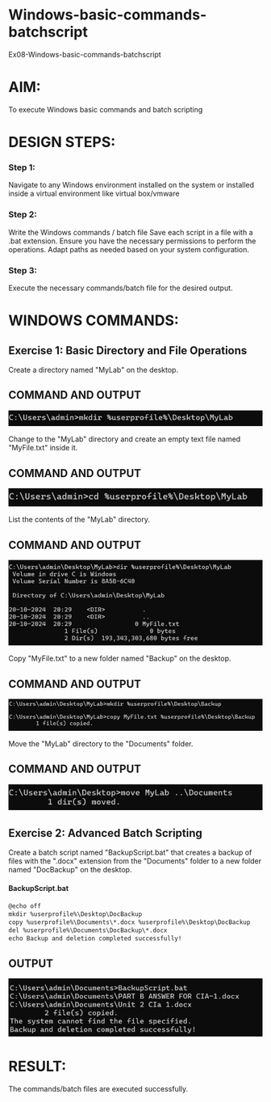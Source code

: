 # Windows-basic-commands-batchscript
Ex08-Windows-basic-commands-batchscript

# AIM:
To execute Windows basic commands and batch scripting

# DESIGN STEPS:

### Step 1:

Navigate to any Windows environment installed on the system or installed inside a virtual environment like virtual box/vmware 

### Step 2:

Write the Windows commands / batch file
Save each script in a file with a .bat extension.
Ensure you have the necessary permissions to perform the operations.
Adapt paths as needed based on your system configuration.
### Step 3:

Execute the necessary commands/batch file for the desired output. 




# WINDOWS COMMANDS:
## Exercise 1: Basic Directory and File Operations
Create a directory named "MyLab" on the desktop.
## COMMAND AND OUTPUT
![alt text](1.png)

Change to the "MyLab" directory and create an empty text file named "MyFile.txt" inside it.
## COMMAND AND OUTPUT
![alt text](2.png)

List the contents of the "MyLab" directory.
## COMMAND AND OUTPUT
![alt text](3.png)

Copy "MyFile.txt" to a new folder named "Backup" on the desktop.
## COMMAND AND OUTPUT
![alt text](4.png)

Move the "MyLab" directory to the "Documents" folder.
## COMMAND AND OUTPUT
![alt text](5.png)

## Exercise 2: Advanced Batch Scripting
Create a batch script named "BackupScript.bat" that creates a backup of files with the ".docx" extension from the "Documents" folder to a new folder named "DocBackup" on the desktop.

#### BackupScript.bat

```
@echo off
mkdir %userprofile%\Desktop\DocBackup
copy %userprofile%\Documents\*.docx %userprofile%\Desktop\DocBackup
del %userprofile%\Documents\DocBackup\*.docx
echo Backup and deletion completed successfully!

```
## OUTPUT

![alt text](6.png)

# RESULT:
The commands/batch files are executed successfully.

